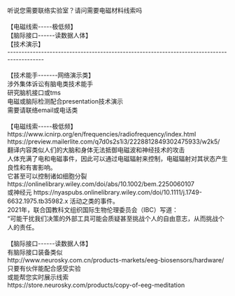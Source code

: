 <br>
<br>
<br>
听说您需要联络实验室？请问需要电磁材料线索吗<br>
<br>
【电磁线索-----极低频】<br>
【脑际接口------读数据人体】<br>
【技术演示】<br>
-------------------------------------------------------------------------------------------<br>
<br>
【技术能手-------网络演示类】<br>
涉外集体诉讼有脑电类技术能手<br>
研究脑机接口或tms<br>
电磁或脑际检测配合presentation技术演示<br>
需要请联络email或电话类<br>
<br>
【电磁线索-----极低频】<br>
https://www.icnirp.org/en/frequencies/radiofrequency/index.html<br>
https://preview.mailerlite.com/q7d0s2s1i3/2228812849302475933/w2k5/<br>
翻译内容类似人们的大脑和身体无法抵御电磁波和神经技术的攻击<br>
人体充满了电和电磁事件，因此可以通过电磁辐射来控制，电磁辐射对其状态产生良性和有害影响。<br>
它甚至可以控制诸如细胞分裂 https://onlinelibrary.wiley.com/doi/abs/10.1002/bem.2250060107 <br>
或神经元 https://nyaspubs.onlinelibrary.wiley.com/doi/10.1111/j.1749-6632.1975.tb35982.x 活动之类的事件。<br>
2021年，联合国教科文组织国际生物伦理委员会（IBC）写道：<br>
“可能干扰我们决策的外部工具可能会质疑甚至挑战个人的自由意志，从而挑战个人的责任。<br>
<br>
【脑际接口------读数据人体】<br>
有脑际接口装备类似<br>
http://www.neurosky.com.cn/products-markets/eeg-biosensors/hardware/<br>
只要有伙伴能配合感受实验<br>
或能帮您实时展示线索<br>
https://store.neurosky.com/products/copy-of-eeg-meditation<br>
<br>
<br>
<br>
<br>
<br>
<br>
<br>









